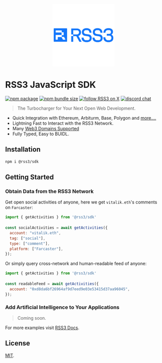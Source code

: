 <p align="center">
    <img src="https://raw.githubusercontent.com/RSS3-Network/web3-icons/main/icons/rss3-alt-3.svg" alt="RSS3 Logo" width="200" />
</p>

# RSS3 JavaScript SDK

<p>
  <a href="https://npmjs.com/package/@rss3/sdk"><img src="https://img.shields.io/npm/v/%40rss3%2Fsdk?style=flat&logo=npm&color=%230072ff" alt="npm package"></a>
  <a href="https://bundlephobia.com/package/@rss3/sdk"><img alt="npm bundle size" src="https://img.shields.io/bundlephobia/minzip/%40rss3%2Fsdk?style=flat&logo=npm&color=%230072ff"></a>
  <a href="https://twitter.com/intent/follow?screen_name=rss3_"><img src="https://img.shields.io/twitter/follow/rss3_?color=%230072ff" alt="follow RSS3 on X"></a>
  <a href="https://discord.gg/vfhpMjdbGU"><img src="https://img.shields.io/badge/chat-discord-blue?style=flat&logo=discord&color=%230072ff" alt="discord chat"></a>
</p>

> The Turbocharger for Your Next Open Web Development.

- Quick Integration with Ethereum, Arbiturm, Base, Polygon and [more....](https://docs.rss3.io/docs/supported-networks)
- Lightning Fast to Interact with the RSS3 Network.
- Many [Web3 Domains Supported](https://docs.rss3.io/docs/name-service-resolution)
- Fully Typed, Easy to BUIDL.

## Installation

```bash
npm i @rss3/sdk
```

## Getting Started

### Obtain Data from the RSS3 Network

Get open social activities of anyone, here we get `vitalik.eth`'s comments on `Farcaster`:

```js
import { getActivities } from '@rss3/sdk'

const socialActivities = await getActivities({
  account: "vitalik.eth",
  tag: ["social"],
  type: ["comment"],
  platform: ["Farcaster"],
});
```

Or simply query cross-network and human-readable feed of anyone:

```js
import { getActivities } from '@rss3/sdk'

const readableFeed = await getActivities({
  account: "0xd8da6bf26964af9d7eed9e03e53415d37aa96045",
});
```

### Add Artificial Intelligence to Your Applications

> Coming soon.

For more examples visit [RSS3 Docs](https://docs.rss3.io/).

## License

[MIT](LICENSE).
